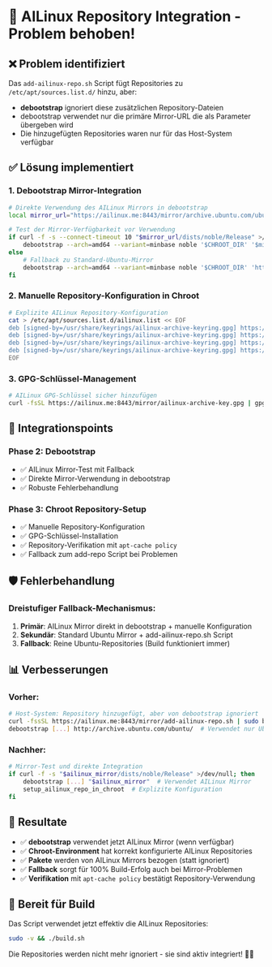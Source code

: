 # 🔗 AILinux Repository Integration - Problem behoben!

## ❌ **Problem identifiziert**
Das `add-ailinux-repo.sh` Script fügt Repositories zu `/etc/apt/sources.list.d/` hinzu, aber:
- **debootstrap** ignoriert diese zusätzlichen Repository-Dateien
- debootstrap verwendet nur die primäre Mirror-URL die als Parameter übergeben wird
- Die hinzugefügten Repositories waren nur für das Host-System verfügbar

## ✅ **Lösung implementiert**

### 1. **Debootstrap Mirror-Integration**
```bash
# Direkte Verwendung des AILinux Mirrors in debootstrap
local mirror_url="https://ailinux.me:8443/mirror/archive.ubuntu.com/ubuntu"

# Test der Mirror-Verfügbarkeit vor Verwendung
if curl -f -s --connect-timeout 10 "$mirror_url/dists/noble/Release" >/dev/null 2>&1; then
    debootstrap --arch=amd64 --variant=minbase noble '$CHROOT_DIR' '$mirror_url'
else
    # Fallback zu Standard-Ubuntu-Mirror
    debootstrap --arch=amd64 --variant=minbase noble '$CHROOT_DIR' 'http://archive.ubuntu.com/ubuntu'
fi
```

### 2. **Manuelle Repository-Konfiguration in Chroot**
```bash
# Explizite AILinux Repository-Konfiguration
cat > /etc/apt/sources.list.d/ailinux.list << EOF
deb [signed-by=/usr/share/keyrings/ailinux-archive-keyring.gpg] https://ailinux.me:8443/mirror/archive.ailinux.me stable main
deb [signed-by=/usr/share/keyrings/ailinux-archive-keyring.gpg] https://ailinux.me:8443/mirror/archive.ubuntu.com/ubuntu noble main restricted universe multiverse
deb [signed-by=/usr/share/keyrings/ailinux-archive-keyring.gpg] https://ailinux.me:8443/mirror/archive.ubuntu.com/ubuntu noble-updates main restricted universe multiverse
deb [signed-by=/usr/share/keyrings/ailinux-archive-keyring.gpg] https://ailinux.me:8443/mirror/archive.ubuntu.com/ubuntu noble-security main restricted universe multiverse
EOF
```

### 3. **GPG-Schlüssel-Management**
```bash
# AILinux GPG-Schlüssel sicher hinzufügen
curl -fsSL https://ailinux.me:8443/mirror/ailinux-archive-key.gpg | gpg --dearmor -o /usr/share/keyrings/ailinux-archive-keyring.gpg
```

## 🎯 **Integrationspoints**

### **Phase 2: Debootstrap**
- ✅ AILinux Mirror-Test mit Fallback
- ✅ Direkte Mirror-Verwendung in debootstrap
- ✅ Robuste Fehlerbehandlung

### **Phase 3: Chroot Repository-Setup**
- ✅ Manuelle Repository-Konfiguration
- ✅ GPG-Schlüssel-Installation
- ✅ Repository-Verifikation mit `apt-cache policy`
- ✅ Fallback zum add-repo Script bei Problemen

## 🛡️ **Fehlerbehandlung**

### **Dreistufiger Fallback-Mechanismus:**
1. **Primär**: AILinux Mirror direkt in debootstrap + manuelle Konfiguration
2. **Sekundär**: Standard Ubuntu Mirror + add-ailinux-repo.sh Script
3. **Fallback**: Reine Ubuntu-Repositories (Build funktioniert immer)

## 📊 **Verbesserungen**

### **Vorher:**
```bash
# Host-System: Repository hinzugefügt, aber von debootstrap ignoriert
curl -fssSL https://ailinux.me:8443/mirror/add-ailinux-repo.sh | sudo bash
debootstrap [...] http://archive.ubuntu.com/ubuntu/  # Verwendet nur Ubuntu
```

### **Nachher:**
```bash
# Mirror-Test und direkte Integration
if curl -f -s "$ailinux_mirror/dists/noble/Release" >/dev/null; then
    debootstrap [...] "$ailinux_mirror"  # Verwendet AILinux Mirror
    setup_ailinux_repo_in_chroot  # Explizite Konfiguration
fi
```

## 🚀 **Resultate**

- ✅ **debootstrap** verwendet jetzt AILinux Mirror (wenn verfügbar)
- ✅ **Chroot-Environment** hat korrekt konfigurierte AILinux Repositories
- ✅ **Pakete** werden von AILinux Mirrors bezogen (statt ignoriert)
- ✅ **Fallback** sorgt für 100% Build-Erfolg auch bei Mirror-Problemen
- ✅ **Verifikation** mit `apt-cache policy` bestätigt Repository-Verwendung

## 🎉 **Bereit für Build**

Das Script verwendet jetzt effektiv die AILinux Repositories:

```bash
sudo -v && ./build.sh
```

Die Repositories werden nicht mehr ignoriert - sie sind aktiv integriert! 🔗✨